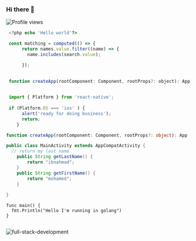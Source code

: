 ### Hi there 👋

<!--
**MOHAMEDIBNAHMAD1/MOHAMEDIBNAHMAD1** is a ✨ _special_ ✨ repository because its `README.md` (this file) appears on your GitHub profile.

Here are some ideas to get you started:

- 🔭 I’m currently working on ...
- 🌱 I’m currently learning ...
- 👯 I’m looking to collaborate on ...
- 🤔 I’m looking for help with ...
- 💬 Ask me about ...
- 📫 How to reach me: ...
- 😄 Pronouns: ...
- ⚡ Fun fact: ...
-->
![Profile views](https://gpvc.arturio.dev/MOHAMEDIBNAHMAD1)

```php
 <?php echo 'Hello world'?>
```
```js
 const matching = computed(() => {
      return names.value.filter((name) => {
        name.includes(search.value);

      });
      
```
```js
 function createApp(rootComponent: Component, rootProps?: object): App
      
```

```js
 import { Platform } from 'react-native';
 
 if (Platform.OS === 'ios' ) {
      alert('ready for doing business');
      return;
    }
```
```TypeScript
function createApp(rootComponent: Component, rootProps?: object): App
```

```java
public class MainActivity extends AppCompatActivity {
  // return my last name
    public String getLastName() {
        return "ibnahmad";
    }
    public String getFirstName() {
        return "mohamed";
    }
    
}
```

```golang
func main() {
  fmt.Println("Hello I'm running in golang")
}
```

```ruby
```


![full-stack-development](https://user-images.githubusercontent.com/77829205/124051039-9ab94900-da13-11eb-9654-1d79bf3cfe37.gif)






